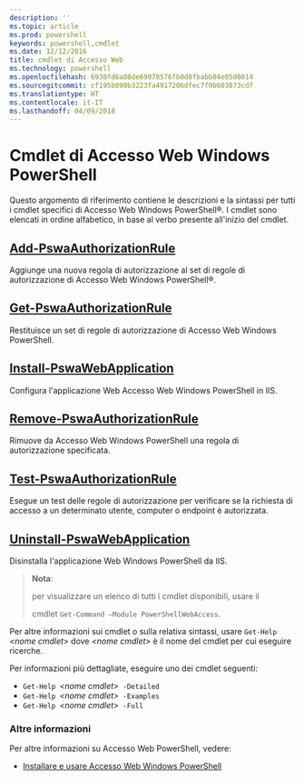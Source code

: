 ```yaml
---
description: ''
ms.topic: article
ms.prod: powershell
keywords: powershell,cmdlet
ms.date: 12/12/2016
title: cmdlet di Accesso Web
ms.technology: powershell
ms.openlocfilehash: 6930fd6a08de69078576fb0d0fbabb04e05d0814
ms.sourcegitcommit: cf195b090b3223fa4917206dfec7f0b603873cdf
ms.translationtype: HT
ms.contentlocale: it-IT
ms.lasthandoff: 04/09/2018
---
```

# <a name="windows-powershell-web-access-cmdlets"></a>Cmdlet di Accesso Web Windows PowerShell

Questo argomento di riferimento contiene le descrizioni e la sintassi per tutti i cmdlet specifici di Accesso Web Windows PowerShell®. I cmdlet sono elencati in ordine alfabetico, in base al verbo presente all'inizio del cmdlet.

## <a name="add-pswaauthorizationruleadd-pswaauthorizationrulemd"></a>[Add-PswaAuthorizationRule](add-pswaauthorizationrule.md)

Aggiunge una nuova regola di autorizzazione al set di regole di autorizzazione di Accesso Web Windows PowerShell®.

## <a name="get-pswaauthorizationruleget-pswaauthorizationrulemd"></a>[Get-PswaAuthorizationRule](get-pswaauthorizationrule.md)

Restituisce un set di regole di autorizzazione di Accesso Web Windows PowerShell.

## <a name="install-pswawebapplicationinstall-pswawebapplicationmd"></a>[Install-PswaWebApplication](install-pswawebapplication.md)

Configura l'applicazione Web Accesso Web Windows PowerShell in IIS.

## <a name="remove-pswaauthorizationruleremove-pswaauthorizationrulemd"></a>[Remove-PswaAuthorizationRule](remove-pswaauthorizationrule.md)

Rimuove da Accesso Web Windows PowerShell una regola di autorizzazione specificata.

## <a name="test-pswaauthorizationruletest-pswaauthorizationrulemd"></a>[Test-PswaAuthorizationRule](test-pswaauthorizationrule.md)

Esegue un test delle regole di autorizzazione per verificare se la richiesta di accesso a un determinato utente, computer o endpoint è autorizzata.

## <a name="uninstall-pswawebapplicationuninstall-pswawebapplicationmd"></a>[Uninstall-PswaWebApplication](uninstall-pswawebapplication.md)

Disinstalla l'applicazione Web Windows PowerShell da IIS.

>**Nota**:
>
>per visualizzare un elenco di tutti i cmdlet disponibili, usare il
>
> cmdlet `Get-Command –Module PowerShellWebAccess`.

Per altre informazioni sui cmdlet o sulla relativa sintassi, usare `Get-Help `*&lt;nome cmdlet&gt;* dove *&lt;nome cmdlet&gt;* è il nome del cmdlet per cui eseguire ricerche.

Per informazioni più dettagliate, eseguire uno dei cmdlet seguenti:

- `Get-Help `*&lt;nome cmdlet&gt;*` -Detailed`
- `Get-Help `*&lt;nome cmdlet&gt;*` -Examples`
- `Get-Help `*&lt;nome cmdlet&gt;*` -Full`

### <a name="more-information"></a>Altre informazioni

Per altre informazioni su Accesso Web PowerShell, vedere:

- [Installare e usare Accesso Web Windows PowerShell](../install-and-use-windows-powershell-web-access.md)